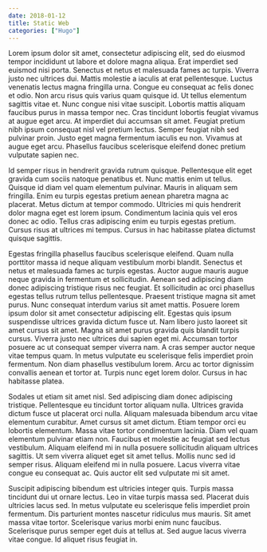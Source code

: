 ```yaml
---
date: 2018-01-12
title: Static Web
categories: ["Hugo"]
---
```


Lorem ipsum dolor sit amet, consectetur adipiscing elit, sed do eiusmod tempor incididunt ut labore et dolore magna aliqua. Erat imperdiet sed euismod nisi porta. Senectus et netus et malesuada fames ac turpis. Viverra justo nec ultrices dui. Mattis molestie a iaculis at erat pellentesque. Luctus venenatis lectus magna fringilla urna. Congue eu consequat ac felis donec et odio. Non arcu risus quis varius quam quisque id. Ut tellus elementum sagittis vitae et. Nunc congue nisi vitae suscipit. Lobortis mattis aliquam faucibus purus in massa tempor nec. Cras tincidunt lobortis feugiat vivamus at augue eget arcu. At imperdiet dui accumsan sit amet. Feugiat pretium nibh ipsum consequat nisl vel pretium lectus. Semper feugiat nibh sed pulvinar proin. Justo eget magna fermentum iaculis eu non. Vivamus at augue eget arcu. Phasellus faucibus scelerisque eleifend donec pretium vulputate sapien nec.

Id semper risus in hendrerit gravida rutrum quisque. Pellentesque elit eget gravida cum sociis natoque penatibus et. Nunc mattis enim ut tellus. Quisque id diam vel quam elementum pulvinar. Mauris in aliquam sem fringilla. Enim eu turpis egestas pretium aenean pharetra magna ac placerat. Metus dictum at tempor commodo. Ultricies mi quis hendrerit dolor magna eget est lorem ipsum. Condimentum lacinia quis vel eros donec ac odio. Tellus cras adipiscing enim eu turpis egestas pretium. Cursus risus at ultrices mi tempus. Cursus in hac habitasse platea dictumst quisque sagittis.

Egestas fringilla phasellus faucibus scelerisque eleifend. Quam nulla porttitor massa id neque aliquam vestibulum morbi blandit. Senectus et netus et malesuada fames ac turpis egestas. Auctor augue mauris augue neque gravida in fermentum et sollicitudin. Aenean sed adipiscing diam donec adipiscing tristique risus nec feugiat. Et sollicitudin ac orci phasellus egestas tellus rutrum tellus pellentesque. Praesent tristique magna sit amet purus. Nunc consequat interdum varius sit amet mattis. Posuere lorem ipsum dolor sit amet consectetur adipiscing elit. Egestas quis ipsum suspendisse ultrices gravida dictum fusce ut. Nam libero justo laoreet sit amet cursus sit amet. Magna sit amet purus gravida quis blandit turpis cursus. Viverra justo nec ultrices dui sapien eget mi. Accumsan tortor posuere ac ut consequat semper viverra nam. A cras semper auctor neque vitae tempus quam. In metus vulputate eu scelerisque felis imperdiet proin fermentum. Non diam phasellus vestibulum lorem. Arcu ac tortor dignissim convallis aenean et tortor at. Turpis nunc eget lorem dolor. Cursus in hac habitasse platea.

Sodales ut etiam sit amet nisl. Sed adipiscing diam donec adipiscing tristique. Pellentesque eu tincidunt tortor aliquam nulla. Ultrices gravida dictum fusce ut placerat orci nulla. Aliquam malesuada bibendum arcu vitae elementum curabitur. Amet cursus sit amet dictum. Etiam tempor orci eu lobortis elementum. Massa vitae tortor condimentum lacinia. Diam vel quam elementum pulvinar etiam non. Faucibus et molestie ac feugiat sed lectus vestibulum. Aliquam eleifend mi in nulla posuere sollicitudin aliquam ultrices sagittis. Ut sem viverra aliquet eget sit amet tellus. Mollis nunc sed id semper risus. Aliquam eleifend mi in nulla posuere. Lacus viverra vitae congue eu consequat ac. Quis auctor elit sed vulputate mi sit amet.

Suscipit adipiscing bibendum est ultricies integer quis. Turpis massa tincidunt dui ut ornare lectus. Leo in vitae turpis massa sed. Placerat duis ultricies lacus sed. In metus vulputate eu scelerisque felis imperdiet proin fermentum. Dis parturient montes nascetur ridiculus mus mauris. Sit amet massa vitae tortor. Scelerisque varius morbi enim nunc faucibus. Scelerisque purus semper eget duis at tellus at. Sed augue lacus viverra vitae congue. Id aliquet risus feugiat in.